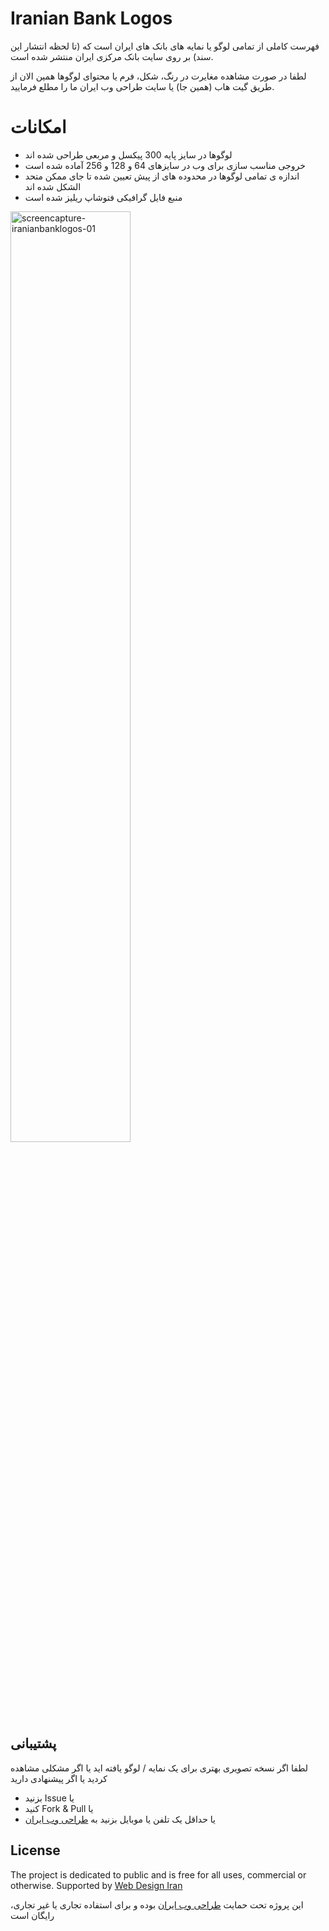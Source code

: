 # Iranian Bank Logos
فهرست کاملی از تمامی لوگو یا نمایه های بانک های ایران است که (تا لحظه انتشار این سند) بر روی سایت بانک مرکزی ایران منتشر شده است.

لطفا در صورت مشاهده مغایرت در رنگ، شکل، فرم یا محتوای لوگوها همین الان از طریق گیت هاب (همین جا) یا سایت طراحی وب ایران ما را مطلع فرمایید.

# امکانات
- لوگوها در سایز پایه 300 پیکسل و مربعی طراحی شده اند
- خروجی مناسب سازی برای وب در سایزهای 64 و 128 و 256 آماده شده است
- اندازه ی تمامی لوگوها در محدوده های از پیش تعیین شده تا جای ممکن متحد الشکل شده اند
- منبع فایل گرافیکی فتوشاپ ریلیز شده است


<img alt="screencapture-iranianbanklogos-01" src="https://cloud.githubusercontent.com/assets/6195199/15833653/01982676-2c3d-11e6-8bbf-00c1310d73de.png" width="61.8%">



## پشتیبانی
لطفا اگر نسخه تصویری بهتری برای یک نمایه / لوگو یافته اید
یا اگر مشکلی مشاهده کردید
یا اگر پیشنهادی دارید
- &#x202b;یا Issue بزنید
- &#x202b;یا Fork & Pull کنید
- &#x202b;یا حداقل یک تلفن یا موبایل بزنید به [طراحی وب ایران](http://webdesigniran.com)

## <a name="license"></a> License

The project is dedicated to public and is free for all uses, commercial or otherwise.
Supported by [Web Design Iran](http://webdesigniran.com)

این پروژه تحت حمایت
[طراحی وب ایران](http://webdesigniran.com)
 بوده و برای استفاده تجاری یا غیر تجاری، رایگان است

